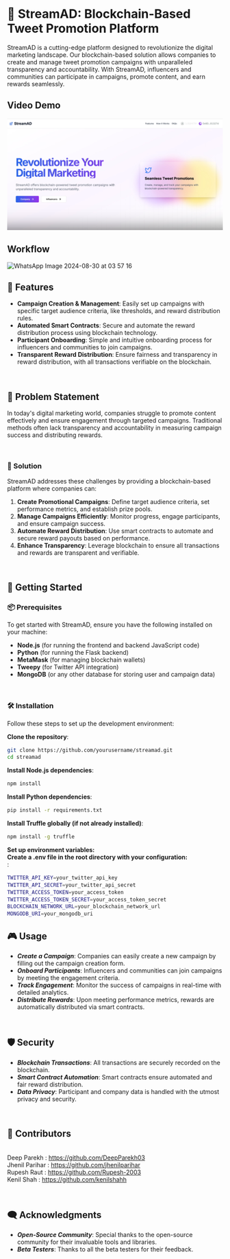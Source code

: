 # 🚀 StreamAD: Blockchain-Based Tweet Promotion Platform

StreamAD is a cutting-edge platform designed to revolutionize the digital marketing landscape. Our blockchain-based solution allows companies to create and manage tweet promotion campaigns with unparalleled transparency and accountability. With StreamAD, influencers and communities can participate in campaigns, promote content, and earn rewards seamlessly.

## Video Demo
[![Video Thumbnail](https://github.com/KENILSHAHH/BasedStreamAd/blob/main/images/basedLatam.png?raw=true)](https://www.loom.com/share/83d0cb0328b14936b742787e66102f57)


## Workflow
![WhatsApp Image 2024-08-30 at 03 57 16](https://github.com/user-attachments/assets/31443899-e3c6-48a9-a377-2b2c6415bb37)
<br>

## 🌟 Features

- **Campaign Creation & Management**: Easily set up campaigns with specific target audience criteria, like thresholds, and reward distribution rules.<br>
- **Automated Smart Contracts**: Secure and automate the reward distribution process using blockchain technology.<br>
- **Participant Onboarding**: Simple and intuitive onboarding process for influencers and communities to join campaigns.<br>
- **Transparent Reward Distribution**: Ensure fairness and transparency in reward distribution, with all transactions verifiable on the blockchain.<br>

<br>

## 📝 Problem Statement

In today's digital marketing world, companies struggle to promote content effectively and ensure engagement through targeted campaigns. Traditional methods often lack transparency and accountability in measuring campaign success and distributing rewards.

<br>

### 🔧 Solution

StreamAD addresses these challenges by providing a blockchain-based platform where companies can:

1. **Create Promotional Campaigns**: Define target audience criteria, set performance metrics, and establish prize pools.<br>
2. **Manage Campaigns Efficiently**: Monitor progress, engage participants, and ensure campaign success.<br>
3. **Automate Reward Distribution**: Use smart contracts to automate and secure reward payouts based on performance.<br>
4. **Enhance Transparency**: Leverage blockchain to ensure all transactions and rewards are transparent and verifiable.<br>

<br>

## 🚀 Getting Started

### 📦 Prerequisites

To get started with StreamAD, ensure you have the following installed on your machine:

- **Node.js** (for running the frontend and backend JavaScript code)<br>
- **Python** (for running the Flask backend)<br>
- **MetaMask** (for managing blockchain wallets)<br>
- **Tweepy** (for Twitter API integration)<br>
- **MongoDB** (or any other database for storing user and campaign data)<br>

<br>

### 🛠️ Installation

Follow these steps to set up the development environment:

   **Clone the repository**:<br>
   ```bash
   git clone https://github.com/yourusername/streamad.git
   cd streamad
   ```

   **Install Node.js dependencies**:<br>
   ```bash
   npm install
   ```
   
   **Install Python dependencies**:<br>
   ```bash
   pip install -r requirements.txt
   ```
   **Install Truffle globally (if not already installed)**:<br>
   ```bash
   npm install -g truffle
   ```
   **Set up environment variables:<br> Create a .env file in the root directory with your configuration:<br>**:<br>
   ```bash
  TWITTER_API_KEY=your_twitter_api_key
  TWITTER_API_SECRET=your_twitter_api_secret
  TWITTER_ACCESS_TOKEN=your_access_token
  TWITTER_ACCESS_TOKEN_SECRET=your_access_token_secret
  BLOCKCHAIN_NETWORK_URL=your_blockchain_network_url
  MONGODB_URI=your_mongodb_uri
   ```



## 🎮 Usage
- ***Create a Campaign***: Companies can easily create a new campaign by filling out the campaign creation form.<br>
- ***Onboard Participants***: Influencers and communities can join campaigns by meeting the engagement criteria.<br>
- ***Track Engagement***: Monitor the success of campaigns in real-time with detailed analytics.<br>
- ***Distribute Rewards***: Upon meeting performance metrics, rewards are automatically distributed via smart contracts.<br>
<br>

## 🛡️ Security
- ***Blockchain Transactions***: All transactions are securely recorded on the blockchain.<br>
- ***Smart Contract Automation***: Smart contracts ensure automated and fair reward distribution.<br>
- ***Data Privacy***: Participant and company data is handled with the utmost privacy and security.<br>
<br>

## 🤝 Contributors
<br />Deep Parekh  : https://github.com/DeepParekh03
<br />Jhenil Parihar   : https://github.com/jhenilparihar
<br />Rupesh Raut  : https://github.com/Rupesh-2003
<br />Kenil Shah  : https://github.com/kenilshahh


<br>

## 🗨️ Acknowledgments
- ***Open-Source Community***: Special thanks to the open-source community for their invaluable tools and libraries.<br>
- ***Beta Testers***: Thanks to all the beta testers for their feedback.<br>
<br>

